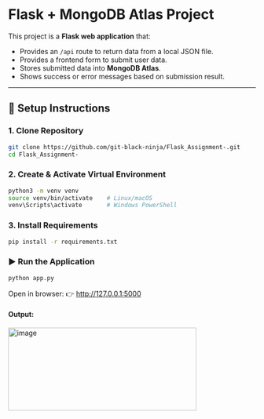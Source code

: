 # Flask + MongoDB Atlas Project   

This project is a **Flask web application** that:  

- Provides an `/api` route to return data from a local JSON file.  
- Provides a frontend form to submit user data.  
- Stores submitted data into **MongoDB Atlas**.  
- Shows success or error messages based on submission result.  

---

## 🚀 Setup Instructions  

### 1. Clone Repository 
```bash
git clone https://github.com/git-black-ninja/Flask_Assignment-.git
cd Flask_Assignment-
```

### 2. Create & Activate Virtual Environment
```bash
python3 -m venv venv
source venv/bin/activate    # Linux/macOS
venv\Scripts\activate       # Windows PowerShell
```

### 3. Install Requirements
```bash
pip install -r requirements.txt
```

### ▶️ Run the Application
```bash
python app.py
```

Open in browser:
👉 http://127.0.0.1:5000

#### Output:

<img width="383" height="169" alt="image" src="https://github.com/user-attachments/assets/4cb1fa05-8391-43d8-ac81-939e012d8cd0" />
